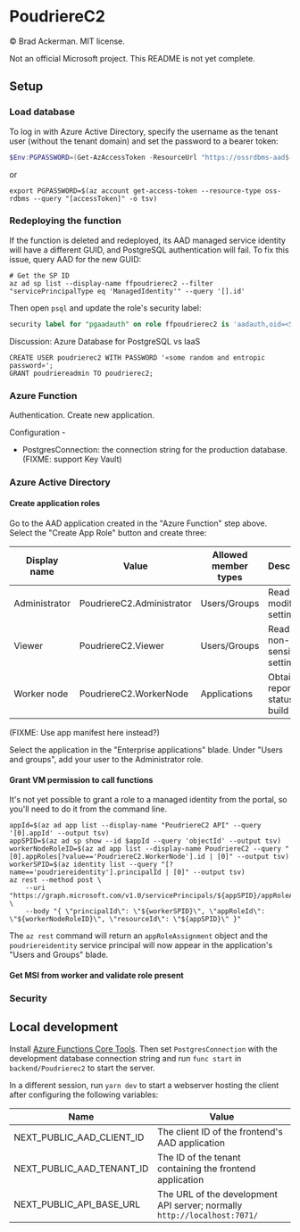 # PoudriereC2

&copy; Brad Ackerman. MIT license.

Not an official Microsoft project. This README is not yet complete.

## Setup

### Load database

To log in with Azure Active Directory, specify the username as the tenant user (without the tenant domain) and set the password to a bearer token:

```powershell
$Env:PGPASSWORD=(Get-AzAccessToken -ResourceUrl "https://ossrdbms-aad$((Get-AzContext).Environment.SqlDatabaseDnsSuffix)").Token
```
or
```shell
export PGPASSWORD=$(az account get-access-token --resource-type oss-rdbms --query "[accessToken]" -o tsv)
```

### Redeploying the function

If the function is deleted and redeployed, its AAD managed service identity
will have a different GUID, and PostgreSQL authentication will fail. To fix
this issue, query AAD for the new GUID:

```shell
# Get the SP ID
az ad sp list --display-name ffpoudrierec2 --filter "servicePrincipalType eq 'ManagedIdentity'" --query '[].id'
```

Then open `psql` and update the role's security label:

```sql
security label for "pgaadauth" on role ffpoudrierec2 is 'aadauth,oid=<SP-GUID-goes-here>,type=service';
```

Discussion: Azure Database for PostgreSQL vs IaaS

```postgresql
CREATE USER poudrierec2 WITH PASSWORD '«some random and entropic password»';
GRANT poudriereadmin TO poudrierec2;
```

### Azure Function

Authentication. Create new application.

Configuration - 
* PostgresConnection: the connection string for the production database. (FIXME: support Key Vault)

### Azure Active Directory

#### Create application roles

Go to the AAD application created in the "Azure Function" step above. Select the
"Create App Role" button and create three:

| Display name | Value | Allowed member types | Description |
| --- | --- | --- | --- |
| Administrator | PoudriereC2.Administrator | Users/Groups | Read and modify all settings. |
| Viewer | PoudriereC2.Viewer | Users/Groups | Read all non-sensitive settings. |
| Worker node | PoudriereC2.WorkerNode | Applications | Obtain and report status of build jobs. |

(FIXME: Use app manifest here instead?)

Select the application in the "Enterprise applications" blade. Under "Users and groups",
add your user to the Administrator role.

#### Grant VM permission to call functions

It's not yet possible to grant a role to a managed identity from the portal, so
you'll need to do it from the command line.

```shell
appId=$(az ad app list --display-name "PoudriereC2 API" --query '[0].appId' --output tsv)
appSPID=$(az ad sp show --id $appId --query 'objectId' --output tsv)
workerNodeRoleID=$(az ad app list --display-name PoudriereC2 --query "[0].appRoles[?value=='PoudriereC2.WorkerNode'].id | [0]" --output tsv)
workerSPID=$(az identity list --query "[?name=='poudriereidentity'].principalId | [0]" --output tsv)
az rest --method post \
    --uri "https://graph.microsoft.com/v1.0/servicePrincipals/${appSPID}/appRoleAssignedTo" \
    --body "{ \"principalId\": \"${workerSPID}\", \"appRoleId\": \"${workerNodeRoleID}\", \"resourceId\": \"${appSPID}\" }"
```

The `az rest` command will return an `appRoleAssignment` object and the `poudriereidentity`
service principal will now appear in the application's "Users and Groups" blade.

#### Get MSI from worker and validate role present

### Security

## Local development

Install [Azure Functions Core Tools][afct]. Then set `PostgresConnection` with
the development database connection string and run `func start` in `backend/Poudrierec2`
to start the server.

In a different session, run `yarn dev` to start a webserver hosting the client
after configuring the following variables:

| Name | Value |
| ---- | ----- |
| NEXT_PUBLIC_AAD_CLIENT_ID | The client ID of the frontend's AAD application |
| NEXT_PUBLIC_AAD_TENANT_ID | The ID of the tenant containing the frontend application |
| NEXT_PUBLIC_API_BASE_URL | The URL of the development API server; normally `http://localhost:7071/` |

[afct]: https://learn.microsoft.com/en-us/azure/azure-functions/functions-run-local#install-the-azure-functions-core-tools



